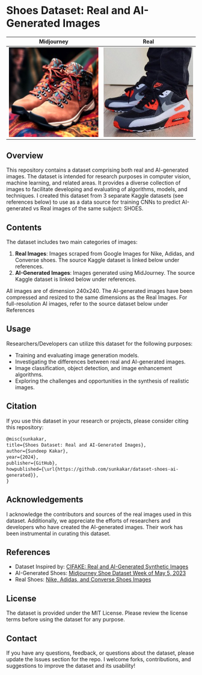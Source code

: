 # Shoes Dataset: Real and AI-Generated Images

Midjourney                  |           Real
:-------------------------:|:-------------------------:
![AI shoes](ai-midjourney/abgdjvgwjym.jpg)  |  ![Real Shoes](real/73.jpg)




## Overview
This repository contains a dataset comprising both real and AI-generated images. The dataset is intended for research purposes in computer vision, machine learning, and related areas. It provides a diverse collection of images to facilitate developing and evaluating of algorithms, models, and techniques. I created this dataset from 3 separate Kaggle datasets (see references below) to use as a data source for training CNNs to predict AI-generated vs Real images of the same subject: SHOES.  

## Contents
The dataset includes two main categories of images:
1. **Real Images**: Images scraped from Google Images for Nike, Adidas, and Converse shoes. The source Kaggle dataset is linked below under references.
2. **AI-Generated Images**: Images generated using MidJourney. The source Kaggle dataset is linked below under references.

All images are of dimension 240x240. The AI-generated images have been compressed and resized to the same dimensions as the Real Images. For full-resolution AI images, refer to the source dataset below under References  

## Usage
Researchers/Developers can utilize this dataset for the following purposes:
- Training and evaluating image generation models.
- Investigating the differences between real and AI-generated images.
- Image classification, object detection, and image enhancement algorithms.
- Exploring the challenges and opportunities in the synthesis of realistic images.

## Citation
If you use this dataset in your research or projects, please consider citing this repository:

```
@misc{sunkakar,
title={Shoes Dataset: Real and AI-Generated Images},
author={Sundeep Kakar},
year={2024},
publisher={GitHub},
howpublished={\url{https://github.com/sunkakar/dataset-shoes-ai-generated}},
}
```

## Acknowledgements
I acknowledge the contributors and sources of the real images used in this dataset. Additionally, we appreciate the efforts of researchers and developers who have created the AI-generated images. Their work has been instrumental in curating this dataset.

## References
- Dataset Inspired by: [CIFAKE: Real and AI-Generated Synthetic Images](https://www.kaggle.com/datasets/birdy654/cifake-real-and-ai-generated-synthetic-images)
- AI-Generated Shoes: [Midjourney Shoe Dataset Week of May 5, 2023](https://www.kaggle.com/datasets/nikbearbrown/midjourney-shoe-dataset-week-of-may-5-2023)
- Real Shoes: [Nike, Adidas, and Converse Shoes Images](https://www.kaggle.com/datasets/die9origephit/nike-adidas-and-converse-imaged)

## License
The dataset is provided under the MIT License. Please review the license terms before using the dataset for any purpose.

## Contact
If you have any questions, feedback, or questions about the dataset, please update the Issues section for the repo. I welcome forks, contributions, and suggestions to improve the dataset and its usability!
